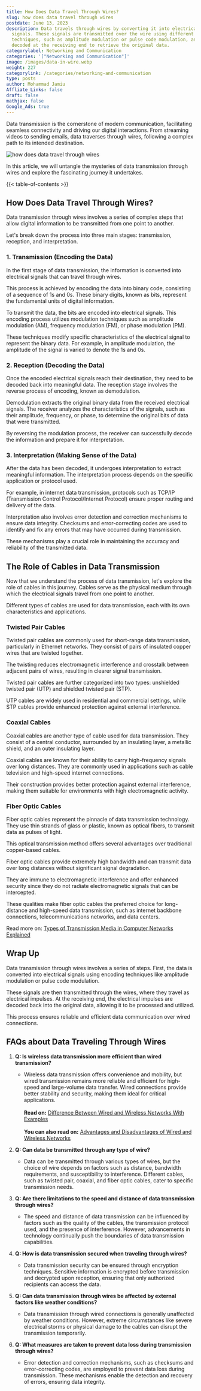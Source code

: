```yaml
---
title: How Does Data Travel Through Wires?
slug: how does data travel through wires
postdate: June 13, 2023
description: Data travels through wires by converting it into electrical
  signals. These signals are transmitted over the wire using different encoding
  techniques, such as amplitude modulation or pulse code modulation, and are
  decoded at the receiving end to retrieve the original data.
categorylabel: Networking and Communication
categories: '["Networking and Communication"]'
image: /images/data-in-wire.webp
weight: 227
categorylink: /categories/networking-and-communication
type: posts
author: Mohammad Jamiu
Affliate_Links: false
draft: false
mathjax: false
Google_Ads: true
---
```


Data transmission is the cornerstone of modern communication, facilitating seamless connectivity and driving our digital interactions. From streaming videos to sending emails, data traverses through wires, following a complex path to its intended destination.

![how does data travel through wires](/images/data-in-wire.webp "how does data travel through wires")

In this article, we will untangle the mysteries of data transmission through wires and explore the fascinating journey it undertakes.

{{< table-of-contents >}}

## **How Does Data Travel Through Wires?**

Data transmission through wires involves a series of complex steps that allow digital information to be transmitted from one point to another.

Let's break down the process into three main stages: transmission, reception, and interpretation.

### **1. Transmission (Encoding the Data)**

In the first stage of data transmission, the information is converted into electrical signals that can travel through wires.

This process is achieved by encoding the data into binary code, consisting of a sequence of 1s and 0s. These binary digits, known as bits, represent the fundamental units of digital information.

To transmit the data, the bits are encoded into electrical signals. This encoding process utilizes modulation techniques such as amplitude modulation (AM), frequency modulation (FM), or phase modulation (PM).

These techniques modify specific characteristics of the electrical signal to represent the binary data. For example, in amplitude modulation, the amplitude of the signal is varied to denote the 1s and 0s.

### **2. Reception (Decoding the Data)**

Once the encoded electrical signals reach their destination, they need to be decoded back into meaningful data. The reception stage involves the reverse process of encoding, known as demodulation.

Demodulation extracts the original binary data from the received electrical signals. The receiver analyzes the characteristics of the signals, such as their amplitude, frequency, or phase, to determine the original bits of data that were transmitted.

By reversing the modulation process, the receiver can successfully decode the information and prepare it for interpretation.

### **3. Interpretation (Making Sense of the Data)**

After the data has been decoded, it undergoes interpretation to extract meaningful information. The interpretation process depends on the specific application or protocol used.

For example, in internet data transmission, protocols such as TCP/IP (Transmission Control Protocol/Internet Protocol) ensure proper routing and delivery of the data.

Interpretation also involves error detection and correction mechanisms to ensure data integrity. Checksums and error-correcting codes are used to identify and fix any errors that may have occurred during transmission.

These mechanisms play a crucial role in maintaining the accuracy and reliability of the transmitted data.

## **The Role of Cables in Data Transmission**

Now that we understand the process of data transmission, let's explore the role of cables in this journey. Cables serve as the physical medium through which the electrical signals travel from one point to another.

Different types of cables are used for data transmission, each with its own characteristics and applications.

### **Twisted Pair Cables**

Twisted pair cables are commonly used for short-range data transmission, particularly in Ethernet networks. They consist of pairs of insulated copper wires that are twisted together.

The twisting reduces electromagnetic interference and crosstalk between adjacent pairs of wires, resulting in clearer signal transmission.

Twisted pair cables are further categorized into two types: unshielded twisted pair (UTP) and shielded twisted pair (STP).

UTP cables are widely used in residential and commercial settings, while STP cables provide enhanced protection against external interference.

### **Coaxial Cables**

Coaxial cables are another type of cable used for data transmission. They consist of a central conductor, surrounded by an insulating layer, a metallic shield, and an outer insulating layer.

Coaxial cables are known for their ability to carry high-frequency signals over long distances. They are commonly used in applications such as cable television and high-speed internet connections.

Their construction provides better protection against external interference, making them suitable for environments with high electromagnetic activity.

### **Fiber Optic Cables**

Fiber optic cables represent the pinnacle of data transmission technology. They use thin strands of glass or plastic, known as optical fibers, to transmit data as pulses of light.

This optical transmission method offers several advantages over traditional copper-based cables.

Fiber optic cables provide extremely high bandwidth and can transmit data over long distances without significant signal degradation.

They are immune to electromagnetic interference and offer enhanced security since they do not radiate electromagnetic signals that can be intercepted.

These qualities make fiber optic cables the preferred choice for long-distance and high-speed data transmission, such as internet backbone connections, telecommunications networks, and data centers.

Read more on: [Types of Transmission Media in Computer Networks Explained](/networking/types-of-transmission-media-in-computer-networks/)

## **Wrap Up**

Data transmission through wires involves a series of steps. First, the data is converted into electrical signals using encoding techniques like amplitude modulation or pulse code modulation.

These signals are then transmitted through the wires, where they travel as electrical impulses. At the receiving end, the electrical impulses are decoded back into the original data, allowing it to be processed and utilized.

This process ensures reliable and efficient data communication over wired connections.

## **FAQs about Data Traveling Through Wires**

1. **Q: Is wireless data transmission more efficient than wired transmission?**

   - Wireless data transmission offers convenience and mobility, but wired transmission remains more reliable and efficient for high-speed and large-volume data transfer. Wired connections provide better stability and security, making them ideal for critical applications.\
     \
     **Read on:** [Difference Between Wired and Wireless Networks With Examples](/networking/difference-between-wired-and-wireless-network-with-examples/)\
     \
     **You can also read on:** [Advantages and Disadvantages of Wired and Wireless Networks](/networking/wired-and-wireless-network-advantages-and-disadvantages/)

2. **Q: Can data be transmitted through any type of wire?**

   - Data can be transmitted through various types of wires, but the choice of wire depends on factors such as distance, bandwidth requirements, and susceptibility to interference. Different cables, such as twisted pair, coaxial, and fiber optic cables, cater to specific transmission needs.

3. **Q: Are there limitations to the speed and distance of data transmission through wires?**

   - The speed and distance of data transmission can be influenced by factors such as the quality of the cables, the transmission protocol used, and the presence of interference. However, advancements in technology continually push the boundaries of data transmission capabilities.

4. **Q: How is data transmission secured when traveling through wires?**

   - Data transmission security can be ensured through encryption techniques. Sensitive information is encrypted before transmission and decrypted upon reception, ensuring that only authorized recipients can access the data.

5. **Q: Can data transmission through wires be affected by external factors like weather conditions?**

   - Data transmission through wired connections is generally unaffected by weather conditions. However, extreme circumstances like severe electrical storms or physical damage to the cables can disrupt the transmission temporarily.

6. **Q: What measures are taken to prevent data loss during transmission through wires?**

   - Error detection and correction mechanisms, such as checksums and error-correcting codes, are employed to prevent data loss during transmission. These mechanisms enable the detection and recovery of errors, ensuring data integrity.
